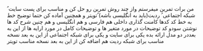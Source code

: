 

من برات تمرین میفرستم واز  چند روش تمرین رو حل کن و مناسب برای پست سایت ُ شبکه اجتماعی ُ ردیت(باید به انگلیسی باشه) ُتویتر و همچنین  آماده کن حتما توضیح خط به خط کد کدها کامنت گذاری داخلی هم فارسی و هم انگلیسی و هم چنین شرح کد ها نوشتن سودو کد توضیحات در مورد متغیر ها و توضیحات کامل در مورد ارایه ها از این به بعددر دو مدل ارائه بده یکی برای سایت و یکی برای شبکه اجتماعی از این به بعد نسخه مناسب برای شبکه ردیت هم اضافه کن از این به بعد نسخه مناسب تویتر

